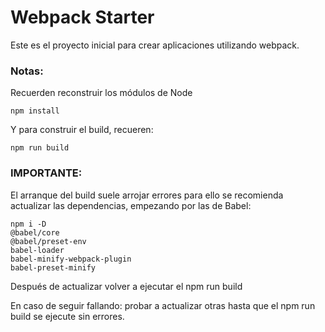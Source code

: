 # Webpack Starter

Este es el proyecto inicial para crear aplicaciones utilizando webpack.

### Notas:
Recuerden reconstruir los módulos de Node

```
npm install
```

Y para construir el build, recueren:

```
npm run build
```

### IMPORTANTE:
El arranque del build suele arrojar errores para ello se recomienda actualizar las dependencias, empezando por las de Babel:

```
npm i -D 
@babel/core 
@babel/preset-env 
babel-loader 
babel-minify-webpack-plugin 
babel-preset-minify
```

Después de actualizar volver a ejecutar el npm run build

En caso de seguir fallando: probar a actualizar otras hasta que el npm run build se ejecute sin errores.
